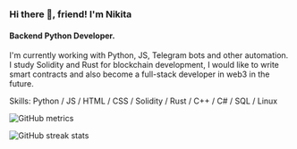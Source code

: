 ### Hi there 👋, friend! I'm Nikita
#### Backend Python Developer. 
I'm currently working with Python, JS, Telegram bots and other automation. I study Solidity and Rust for blockchain development, I would like to write smart contracts and also become a full-stack developer in web3 in the future.

Skills: Python / JS / HTML / CSS / Solidity / Rust / C++ / C# / SQL / Linux




![GitHub metrics](https://metrics.lecoq.io/1maginarist)  

![GitHub streak stats](https://streak-stats.demolab.com/?user=1maginarist)  


